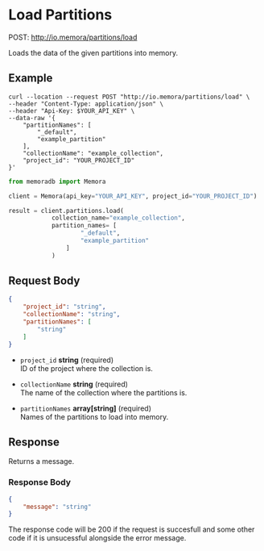 # Load Partitions

POST: http://io.memora/partitions/load

Loads the data of the given partitions into memory.

## Example


```shell
curl --location --request POST "http://io.memora/partitions/load" \
--header "Content-Type: application/json" \
--header "Api-Key: $YOUR_API_KEY" \
--data-raw '{
    "partitionNames": [
        "_default",
        "example_partition"
    ],
    "collectionName": "example_collection",
    "project_id": "YOUR_PROJECT_ID"
}'
```
```python
from memoradb import Memora

client = Memora(api_key="YOUR_API_KEY", project_id="YOUR_PROJECT_ID")

result = client.partitions.load(
            collection_name="example_collection",
            partition_names= [
                    "_default",
                    "example_partition"
                ]
            )
```
## Request Body

```json
{
    "project_id": "string",
    "collectionName": "string",
    "partitionNames": [
        "string"
    ]
}
```

- `project_id` __string__ (required)</br> ID of the project where the collection is.

- `collectionName` __string__ (required)</br>The name of the collection where the partitions is.

- `partitionNames` __array[string]__ (required)</br> Names of the partitions to load into memory.


## Response

Returns a message.

### Response Body

```json
{
    "message": "string"
}
```

The response code will be 200 if the request is succesfull and some other code if it is unsucessful alongside the error message.